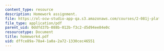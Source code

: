 ```yaml
---
content_type: resource
description: Homework assignment.
file: https://ol-ocw-studio-app-qa.s3.amazonaws.com/courses/2-081j-plates-and-shells-spring-2007/dffce89a78a41a0a2a721330cec46551_homework4.pdf
file_type: application/pdf
parent_uid: 0ddfd37b-088b-012b-f3c2-d5d94ee84e0c
resourcetype: Document
title: homework4.pdf
uid: dffce89a-78a4-1a0a-2a72-1330cec46551
---
```

